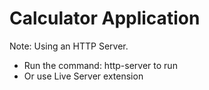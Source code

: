 # Calculator Application
 
Note: Using an HTTP Server. 
- Run the command: http-server to run 
- Or use Live Server extension